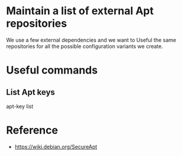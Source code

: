# Maintain a list of external Apt repositories

We use a few external dependencies and we want to Useful
the same repositories for all the possible configuration
variants we create.


# Useful commands

## List Apt keys

   apt-key list

# Reference

 - https://wiki.debian.org/SecureApt

